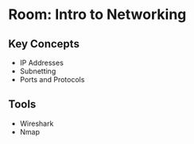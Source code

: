 # Room: Intro to Networking

## Key Concepts
- IP Addresses
- Subnetting
- Ports and Protocols

## Tools
- Wireshark
- Nmap
